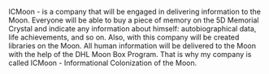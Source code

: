 ICMoon - is a company that will be engaged in delivering information to the Moon. Everyone will be able to buy a piece of memory on the 5D Memorial Crystal and indicate any information about himself: autobiographical data, life achievements, and so on. Also, with this company will be created libraries on the Moon. All human information will be delivered to the Moon with the help of the DHL Moon Box Program. That is why my company is called ICMoon - Informational Colonization of the Moon.